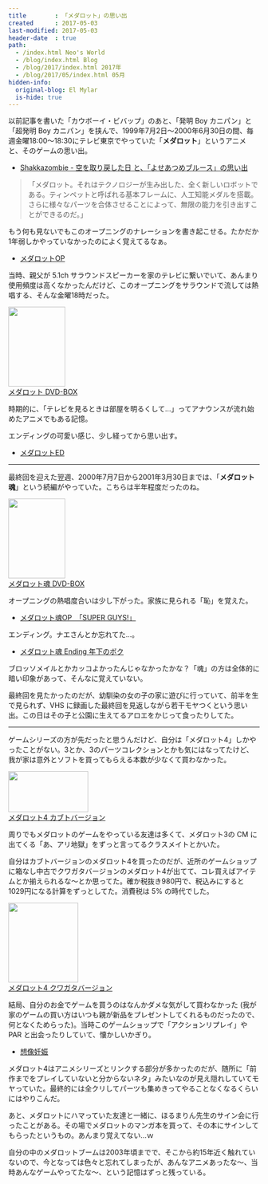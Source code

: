 ```yaml
---
title        : 「メダロット」の思い出
created      : 2017-05-03
last-modified: 2017-05-03
header-date  : true
path:
  - /index.html Neo's World
  - /blog/index.html Blog
  - /blog/2017/index.html 2017年
  - /blog/2017/05/index.html 05月
hidden-info:
  original-blog: El Mylar
  is-hide: true
---
```


以前記事を書いた「カウボーイ・ビバップ」のあと、「発明 Boy カニパン」と「超発明 Boy カニパン」を挟んで、1999年7月2日～2000年6月30日の間、毎週金曜18:00～18:30にテレビ東京でやっていた「__メダロット__」というアニメと、そのゲームの思い出。

- [Shakkazombie - 空を取り戻した日 と、「よせあつめブルース」の思い出](/blog/2016/08/23-01.html)

> 「メダロット。それはテクノロジーが生み出した、全く新しいロボットである。ティンペットと呼ばれる基本フレームに、人工知能メダルを搭載。さらに様々なパーツを合体させることによって、無限の能力を引き出すことができるのだ。」

もう何も見ないでもこのオープニングのナレーションを書き起こせる。たかだか1年弱しかやっていなかったのによく覚えてるなぁ。

- [メダロットOP](https://youtube.com/watch?v=skqNWboqwyw)

当時、親父が 5.1ch サラウンドスピーカーを家のテレビに繋いでいて、あんまり使用頻度は高くなかったんだけど、このオープニングをサラウンドで流しては熱唱する、そんな金曜18時だった。

<div class="ad-amazon">
  <div class="ad-amazon-image">
    <a href="https://www.amazon.co.jp/dp/B07X4H1TGN?tag=neos21-22&amp;linkCode=osi&amp;th=1&amp;psc=1">
      <img src="https://m.media-amazon.com/images/I/51zqBmn0SpL._SL160_.jpg" width="114" height="160">
    </a>
  </div>
  <div class="ad-amazon-info">
    <div class="ad-amazon-title">
      <a href="https://www.amazon.co.jp/dp/B07X4H1TGN?tag=neos21-22&amp;linkCode=osi&amp;th=1&amp;psc=1">メダロット DVD-BOX</a>
    </div>
  </div>
</div>

時期的に、「テレビを見るときは部屋を明るくして…」ってアナウンスが流れ始めたアニメでもある記憶。

エンディングの可愛い感じ、少し経ってから思い出す。

- [メダロットED](https://youtube.com/watch?v=7-wdsSHzJhU)

---

最終回を迎えた翌週、2000年7月7日から2001年3月30日までは、「__メダロット魂__」という続編がやっていた。こちらは半年程度だったのね。

<div class="ad-amazon">
  <div class="ad-amazon-image">
    <a href="https://www.amazon.co.jp/dp/B07X7J21BM?tag=neos21-22&amp;linkCode=osi&amp;th=1&amp;psc=1">
      <img src="https://m.media-amazon.com/images/I/516JIIfF11L._SL160_.jpg" width="114" height="160">
    </a>
  </div>
  <div class="ad-amazon-info">
    <div class="ad-amazon-title">
      <a href="https://www.amazon.co.jp/dp/B07X7J21BM?tag=neos21-22&amp;linkCode=osi&amp;th=1&amp;psc=1">メダロット魂 DVD-BOX</a>
    </div>
  </div>
</div>

オープニングの熱唱度合いは少し下がった。家族に見られる「恥」を覚えた。

- [メダロット魂OP　「SUPER GUYS!」](https://youtube.com/watch?v=KuxYyRTRp9E)

エンディング。ナエさんとか忘れてた…。

- [メダロット魂 Ending 年下のボク](https://youtube.com/watch?v=n8YYgjhxoLw)

ブロッソメイルとかカッコよかったんじゃなかったかな？「魂」の方は全体的に暗い印象があって、そんなに覚えていない。

最終回を見たかったのだが、幼馴染の女の子の家に遊びに行っていて、前半を生で見られず、VHS に録画した最終回を見返しながら若干モヤつくという思い出。この日はその子と公園に生えてるアロエをかじって食ったりしてた。

---

ゲームシリーズの方が先だったと思うんだけど、自分は「メダロット4」しかやったことがない。3とか、3のパーツコレクションとかも気にはなってたけど、我が家は意外とソフトを買ってもらえる本数が少なくて買わなかった。

<div class="ad-amazon">
  <div class="ad-amazon-image">
    <a href="https://www.amazon.co.jp/dp/B000069T38?tag=neos21-22&amp;linkCode=osi&amp;th=1&amp;psc=1">
      <img src="https://m.media-amazon.com/images/I/51NkTBqCCUL._SL160_.jpg" width="160" height="82">
    </a>
  </div>
  <div class="ad-amazon-info">
    <div class="ad-amazon-title">
      <a href="https://www.amazon.co.jp/dp/B000069T38?tag=neos21-22&amp;linkCode=osi&amp;th=1&amp;psc=1">メダロット4 カブトバージョン</a>
    </div>
  </div>
</div>

周りでもメダロットのゲームをやっている友達は多くて、メダロット3の CM に出てくる「あ、アリ地獄」をずっと言ってるクラスメイトとかいた。

自分はカブトバージョンのメダロット4を買ったのだが、近所のゲームショップに箱なし中古でクワガタバージョンのメダロット4が出てて、コレ買えばアイテムとか揃えられるな～とか思ってた。確か税抜き980円で、税込みにすると1029円になる計算をずっとしてた。消費税は 5% の時代でした。

<div class="ad-amazon">
  <div class="ad-amazon-image">
    <a href="https://www.amazon.co.jp/dp/B000069T39?tag=neos21-22&amp;linkCode=osi&amp;th=1&amp;psc=1">
      <img src="https://m.media-amazon.com/images/I/314Qm3RBfkL._SL160_.jpg" width="140" height="160">
    </a>
  </div>
  <div class="ad-amazon-info">
    <div class="ad-amazon-title">
      <a href="https://www.amazon.co.jp/dp/B000069T39?tag=neos21-22&amp;linkCode=osi&amp;th=1&amp;psc=1">メダロット4 クワガタバージョン</a>
    </div>
  </div>
</div>

結局、自分のお金でゲームを買うのはなんかダメな気がして買わなかった (我が家のゲームの買い方はいつも親が新品をプレゼントしてくれるものだったので、何となくためらった)。当時このゲームショップで「アクションリプレイ」や PAR と出会ったりしていて、懐かしいかぎり。

- [想像妊娠](/blog/2017/01/16-02.html)

メダロット4はアニメシリーズとリンクする部分が多かったのだが、随所に「前作までをプレイしていないと分からないネタ」みたいなのが見え隠れしていてモヤっていた。最終的には全クリしてパーツも集めきってやることなくなるくらいにはやりこんだ。

あと、メダロットにハマっていた友達と一緒に、ほるまりん先生のサイン会に行ったことがある。その場でメダロットのマンガ本を買って、その本にサインしてもらったというもの。あんまり覚えてない…ｗ

自分の中のメダロットブームは2003年頃までで、そこから約15年近く触れていないので、今となっては色々と忘れてしまったが、あんなアニメあったな～、当時あんなゲームやってたな～、という記憶はずっと残っている。
